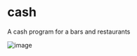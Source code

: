 # cash
A cash program for a bars and restaurants

![image](https://user-images.githubusercontent.com/19941550/54637389-d4572780-4a88-11e9-8d6f-324dd035f8d3.png)
